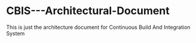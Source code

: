# CBIS---Architectural-Document
This is just the architecture document for Continuous Build And Integration System
